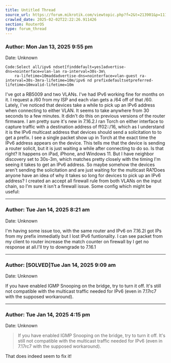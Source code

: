 ```yaml
---
title: Untitled Thread
source_url: https://forum.mikrotik.com/viewtopic.php?f=2&t=213901&p=1119176&amp;sid=95d2ad7b015c638d004fc75a15c077b1#p1119176
crawled_date: 2025-02-02T22:22:26.911426
section: RouterOS
type: forum_thread
---
```


### Author: Mon Jan 13, 2025 9:55 pm
Date: Unknown

```
Code:Select all/ipv6 ndset[finddefault=yes]advertise-dns=nointerface=vlan-lan ra-interval=30s-3m\
    ra-lifetime=10maddadvertise-dns=nointerface=vlan-guest ra-interval=30s-3mra-lifetime=10m/ipv6 nd prefixdefaultsetpreferred-lifetime=10mvalid-lifetime=10m
```

I've got a RB5009 and two VLANs. I've had IPv6 working fine for months on it. I request a /60 from my ISP and each vlan gets a /64 off of that /60. Lately, I've noticed that devices take a while to pick up an IPv6 address when connecting to either VLAN. It seems to take anywhere from 30 seconds to a few minutes. It didn't do this on previous versions of the router firmware. I am pretty sure it's new in 7.16.2.I ran Torch on either interface to capture traffic with a destination address of ff02::/16, which as I understand it is the IPv6 multicast address that devices should send a solicitation to to get a prefix. I see a single packet show up in Torch at the exact time the IPv6 address appears on the device. This tells me that the device is sending a router solicit, but it is just waiting a while after connecting to do so. Is that right? It happens on iPad, iPhone, and Windows 11. But I have neighbor discovery set to 30s-3m, which matches pretty closely with the timing I'm seeing it takes to get an IPv6 address. So maybe somehow the devices aren't sending the solicitation and are just waiting for the multicast RA?Does anyone have an idea of why it takes so long for devices to pick up an IPv6 address? I created an accept all firewall rule from both VLANs on the input chain, so I'm sure it isn't a firewall issue. Some config which might be useful:


---
### Author: Tue Jan 14, 2025 8:21 am
Date: Unknown

I'm having some issue too, with the same router and IPv6 on 7.16.2I got IPs from my prefix immediatly but I lost IPv6 funtionality. I can see packet from my client to router increase the match counter on firewall by I get no response at all.I'll try to downgrade to 7.16.1


---
### Author: [SOLVED]Tue Jan 14, 2025 9:09 am
Date: Unknown

If you have enabled IGMP Snooping on the bridge, try to turn it off. It's still not compatible with the multicast traffic needed for IPv6 (even in 7.17rc7 with the supposed workaround).


---
### Author: Tue Jan 14, 2025 4:15 pm
Date: Unknown

> If you have enabled IGMP Snooping on the bridge, try to turn it off. It's still not compatible with the multicast traffic needed for IPv6 (even in 7.17rc7 with the supposed workaround).

That does indeed seem to fix it!

